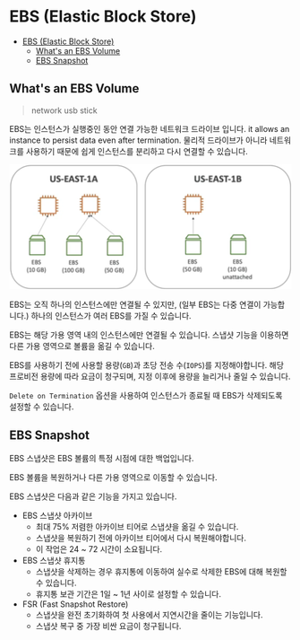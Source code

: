 # EBS (Elastic Block Store)

- [EBS (Elastic Block Store)](#ebs-elastic-block-store)
	- [What's an EBS Volume](#whats-an-ebs-volume)
	- [EBS Snapshot](#ebs-snapshot)

## What's an EBS Volume

> network usb stick

EBS는 인스턴스가 실행중인 동안 연결 가능한 네트워크 드라이브 입니다.
it allows an instance to persist data even after termination.
물리적 드라이브가 아니라 네트워크를 사용하기 때문에 쉽게 인스턴스를 분리하고 다시 연결할 수 있습니다.

![ebs_example.png](images%2Febs_example.png)

EBS는 오직 하나의 인스턴스에만 연결될 수 있지만, (일부 EBS는 다중 연결이 가능합니다.)
하나의 인스턴스가 여러 EBS를 가질 수 있습니다.

EBS는 해당 가용 영역 내의 인스턴스에만 연결될 수 있습니다.
스냅샷 기능을 이용하면 다른 가용 영역으로 볼륨을 옮길 수 있습니다.

EBS를 사용하기 전에 사용할 용량(`GB`)과 초당 전송 수(`IOPS`)를 지정해야합니다.
해당 프로비전 용량에 따라 요금이 청구되며, 지정 이후에 용량을 늘리거나 줄일 수 있습니다.

`Delete on Termination` 옵션을 사용하여 인스턴스가 종료될 때 EBS가 삭제되도록 설정할 수 있습니다.

## EBS Snapshot

EBS 스냅샷은 EBS 볼륨의 특정 시점에 대한 백업입니다.

EBS 볼륨을 복원하거나 다른 가용 영역으로 이동할 수 있습니다.

EBS 스냅샷은 다음과 같은 기능을 가지고 있습니다.

* EBS 스냅샷 아카이브
  * 최대 75% 저렴한 아카이브 티어로 스냅샷을 옮길 수 있습니다.
  * 스냅샷을 복원하기 전에 아카이브 티어에서 다시 복원해야합니다.
  * 이 작업은 24 ~ 72 시간이 소요됩니다.
* EBS 스냅샷 휴지통
  * 스냅샷을 삭제하는 경우 휴지통에 이동하여 실수로 삭제한 EBS에 대해 복원할 수 있습니다.
  * 휴지통 보관 기간은 1일 ~ 1년 사이로 설정할 수 있습니다.
* FSR (Fast Snapshot Restore)
  * 스냅샷을 완전 초기화하여 첫 사용에서 지연시간을 줄이는 기능입니다.
  * 스냅샷 복구 중 가장 비싼 요금이 청구됩니다.



